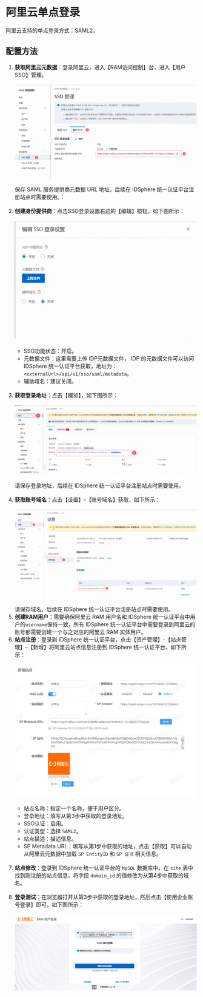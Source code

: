 # 阿里云单点登录
阿里云支持的单点登录方式：SAML2。
## 配置方法
1. **获取阿里云元数据**：登录阿里云，进入【RAM访问控制】台，进入【用户SSO】管理。<br><br>
![img.png](img/aliyun-metadata.jpg)<br><br>
保存 SAML 服务提供商元数据 URL 地址，后续在 IDSphere 统一认证平台注册站点时需要使用。：<br><br>
2. **创建身份提供商**：点击SSO登录设置右边的【编辑】按钮，如下图所示：<br><br>
![img.png](img/aliyun-sso-config.jpg)<br><br>
   * SSO功能状态：开启。
   * 元数据文件：这里需要上传 IDP元数据文件， IDP 的元数据文件可以访问 IDSphere 统一认证平台获取，地址为：`<externalUrl>/api/v1/sso/saml/metadata`。
   * 辅助域名：建议关闭。<br><br>
3. **获取登录地址**：点击【概览】，如下图所示：<br><br>
![img.png](img/aliyun-login-url.jpg)<br><br>
请保存登录地址，后续在 IDSphere 统一认证平台注册站点时需要使用。<br><br>
4. **获取账号域名**：点击【设置】-【账号域名】获取，如下所示：<br><br>
![img.png](img/aliyun-domain.jpg)<br><br>
请保存域名，后续在 IDSphere 统一认证平台注册站点时需要使用。
5. **创建RAM用户**：需要确保阿里云 RAM 用户名和 IDSphere 统一认证平台中用户的`username`保持一致，所有 IDSphere 统一认证平台中需要登录到阿里云的账号都需要创建一个与之对应的阿里云 RAM 实体用户。
6. **站点注册**：登录到 IDSphere 统一认证平台，点击【资产管理】-【站点管理】-【新增】将阿里云站点信息注册到 IDSphere 统一认证平台，如下所示：<br><br>
![img.png](img/aliyun-site.jpg)<br><br>
   * 站点名称：指定一个名称，便于用户区分。
   * 登录地址：填写从第3步中获取的登录地址。
   * SSO认证：启用。
   * 认证类型：选择 `SAML2`。
   * 站点描述：描述信息。
   * SP Metadata URL：填写从第1步中获取的地址，点击【获取】可以自动从阿里云元数据中加载 `SP EntityID` 和 `SP 证书` 相关信息。<br><br>
7. **站点修改**：登录到 IDSphere 统一认证平台的 `MySQL` 数据库中，在 `site` 表中找到刚注册的站点信息，将字段 `domain_id` 的值修改为从第4步中获取的域名。<br><br>
8. **登录测试**：在浏览器打开从第3步中获取的登录地址，然后点击【使用企业账号登录】即可，如下图所示：<br><br>
![img.png](img/aliyun-login.jpg)